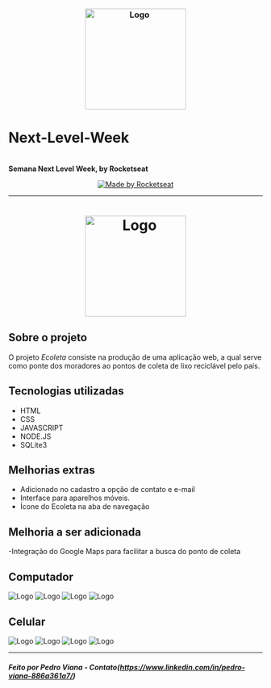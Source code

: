 <h3 align="center">
    <img alt="Logo" title="#logo" width="200px" src="/public/assets/nlw.png">


# Next-Level-Week
  <br><b>Semana Next Level Week, by Rocketseat</b></h3><p align="center"><a href="https://rocketseat.com.br"><img alt="Made by Rocketseat" src="https://img.shields.io/badge/made%20by-Rocketseat-%237519C1"></a>  
</p><hr><h1 align="center"><img alt="Logo" title="#logo" width="200px" src="/public/assets/logo.svg"><br>
</h1> 

##  Sobre o projeto
 O projeto *Ecoleta* consiste na produção de uma aplicação web, a qual serve como ponte dos moradores ao pontos de coleta de lixo reciclável pelo país.

##  Tecnologias utilizadas
- HTML
- CSS
- JAVASCRIPT
- NODE.JS
- SQLite3

##  Melhorias extras
- Adicionado no cadastro a opção de contato e e-mail 
- Interface para aparelhos móveis.
- Ícone do Ecoleta na aba de navegação

##  Melhoria a ser adicionada
-Integração do Google Maps para facilitar a busca do ponto de coleta

## Computador

<img alt="Logo" title="#logo"  src="/public/assets/page-home.png">
<img alt="Logo" title="#logo"  src="/public/assets/cadastro.png">
<img alt="Logo" title="#logo"  src="/public/assets/cadastro2.png">
<img alt="Logo" title="#logo"  src="/public/assets/search-results.png">

## Celular

<div  display="grid" grid-template-columns=" 1fr 1fr 1fr" gap= "10px" align-items = "center">
<img alt="Logo" title="#logo"  src="/public/assets/page-home1.png">
<img alt="Logo" title="#logo"  src="/public/assets/cadastro3.png">
<img alt="Logo" title="#logo"  src="/public/assets/search-results2.png">
<img alt="Logo" title="#logo"  src="/public/assets/cadastro4.png">
</div>



<hr>

#####  Feito por Pedro Viana - Contato(https://www.linkedin.com/in/pedro-viana-886a361a7/)
